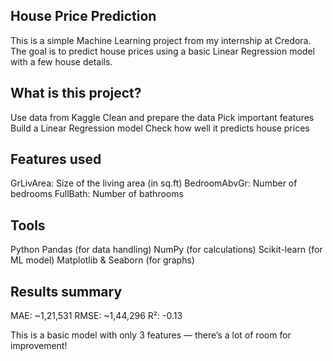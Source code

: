 ## House Price Prediction
This is a simple Machine Learning project from my internship at Credora. The goal is to predict house prices using a basic Linear Regression model with a few house details.

## What is this project?
Use data from Kaggle
Clean and prepare the data
Pick important features
Build a Linear Regression model
Check how well it predicts house prices

## Features used
GrLivArea: Size of the living area (in sq.ft)
BedroomAbvGr: Number of bedrooms
FullBath: Number of bathrooms

## Tools
Python
Pandas (for data handling)
NumPy (for calculations)
Scikit-learn (for ML model)
Matplotlib & Seaborn (for graphs)

## Results summary
MAE: ~1,21,531
RMSE: ~1,44,296
R²: -0.13

This is a basic model with only 3 features — there’s a lot of room for improvement!



